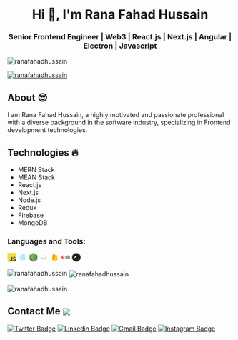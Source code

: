 
  <h1 align="center">Hi 👋, I'm Rana Fahad Hussain</h1>
  <h3 align="center">Senior Frontend Engineer | Web3 | React.js | Next.js | Angular | Electron | Javascript </h3>

  <p align="left"><img src="https://komarev.com/ghpvc/?username=ranafahadhussain&label=Profile%20views&color=0e75b6&style=flat" alt="ranafahadhussain" /></p>

  <p align="left">
    <a href="https://github.com/ryo-ma/github-profile-trophy"><img src="https://github-profile-trophy.vercel.app/?username=ranafahadhussain" alt="ranafahadhussain" /></a>
  </p>


   ## About :sunglasses:
  I am Rana Fahad Hussain, a highly motivated and passionate professional with a diverse background in the software industry, specializing in Frontend development technologies.

  ## Technologies :fire:
  - MERN Stack
  - MEAN Stack
  - React.js
  - Next.js
  - Node.js
  - Redux
  - Firebase
  - MongoDB        




  <h3 align="left">Languages and Tools:</h3>
  <p align="left">
    
    
<code><img height="20" src="https://raw.githubusercontent.com/github/explore/80688e429a7d4ef2fca1e82350fe8e3517d3494d/topics/javascript/javascript.png"></code>
<code><img height="20" src="https://raw.githubusercontent.com/github/explore/80688e429a7d4ef2fca1e82350fe8e3517d3494d/topics/react/react.png"></code>
<code><img height="20" src="https://raw.githubusercontent.com/github/explore/80688e429a7d4ef2fca1e82350fe8e3517d3494d/topics/nodejs/nodejs.png"></code>
<code><img height="20" src="https://raw.githubusercontent.com/github/explore/80688e429a7d4ef2fca1e82350fe8e3517d3494d/topics/mysql/mysql.png"></code>
<code><img height="20" src="https://raw.githubusercontent.com/github/explore/80688e429a7d4ef2fca1e82350fe8e3517d3494d/topics/firebase/firebase.png"></code>
<code><img height="20" src="https://raw.githubusercontent.com/github/explore/80688e429a7d4ef2fca1e82350fe8e3517d3494d/topics/git/git.png"></code>
<code><img height="20" src="https://raw.githubusercontent.com/github/explore/80688e429a7d4ef2fca1e82350fe8e3517d3494d/topics/terminal/terminal.png"></code>
  </p>

  <p><img align="left" src="https://github-readme-stats.vercel.app/api/top-langs?username=ranafahadhussain&show_icons=true&locale=en&layout=compact" alt="ranafahadhussain" /></p>

  <p>&nbsp;<img align="center" src="https://github-readme-stats.vercel.app/api?username=ranafahadhussain&show_icons=true&locale=en" alt="ranafahadhussain" /></p>

  <p><img align="center" src="https://github-readme-streak-stats.herokuapp.com/?user=ranafahadhussain&" alt="ranafahadhussain" /></p>
  
##  Contact Me <img align="center" src="https://github.com/rajput2107/rajput2107/blob/master/Assets/Handshake.gif" height="33px" />
[![Twitter Badge](https://img.shields.io/badge/-@RanaFahadh1-1ca0f1?style=flat-square&labelColor=1ca0f1&logo=twitter&logoColor=white&link=https://twitter.com/RanaFahadh1)](https://twitter.com/RanaFahadh1) [![Linkedin Badge](https://img.shields.io/badge/-RanaFahad-blue?style=flat-square&logo=Linkedin&logoColor=white&link=https://www.linkedin.com/in/rana-fahad-hussain-45268a16a//)](https://www.linkedin.com/in/rana-fahad-hussain-45268a16a//) [![Gmail Badge](https://img.shields.io/badge/-fadi.chauhan@gmail.com-c14438?style=flat-square&logo=Gmail&logoColor=white&link=mailto:fadi.chauhan@gmail.com)](mailto:fadi.chauhan@gmail.com) [![Instagram Badge](https://img.shields.io/badge/-@ranafahad.insta-e4405f?style=flat-square&labelColor=f94877&logo=instagram&logoColor=white&link=https://www.instagram.com/rana_fahad_hussain/)](https://www.instagram.com/rana_fahad_hussain/)

<div align="center">
</div>
